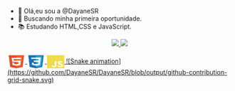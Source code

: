 - 👋 Olá,eu sou a @DayaneSR
- 👀 Buscando minha primeira oportunidade.
- 📚 Estudando HTML,CSS e JavaScript.

<div align="center">
  <a href="https://github.com/DayaneSR">
  <img height="180em" src="https://github-readme-stats.vercel.app/api?username=DayaneSR&false&theme=dracula&include_all_commits=true&count_private=true"/>
  <img height="180em" src="https://github-readme-stats.vercel.app/api/top-langs/?username=DayaneSR&layout=compact&langs_count=7&theme=dracula"/>
</div>
<div style="display: inline_block"><br>
  <img align="center" alt="HTML" height="30" width="40" src="https://raw.githubusercontent.com/devicons/devicon/master/icons/html5/html5-original.svg">
  <img align="center" alt="CSS" height="30" width="40" src="https://raw.githubusercontent.com/devicons/devicon/master/icons/css3/css3-original.svg">
  <img align="center" alt="Js" height="30" width="40" src="https://raw.githubusercontent.com/devicons/devicon/master/icons/javascript/javascript-plain.svg"> 
  ![Snake animation](https://github.com/DayaneSR/DayaneSR/blob/output/github-contribution-grid-snake.svg)
 
</div>

